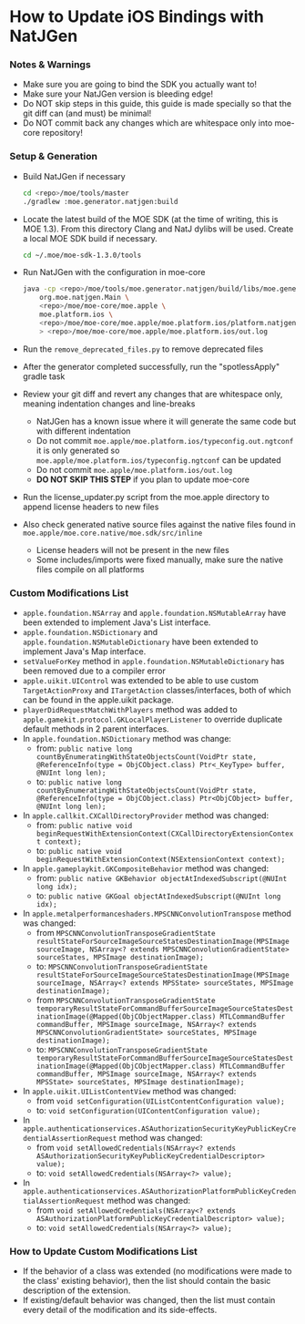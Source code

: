 # How to Update iOS Bindings with NatJGen

### Notes & Warnings

* Make sure you are going to bind the SDK you actually want to!
* Make sure your NatJGen version is bleeding edge!
* Do NOT skip steps in this guide, this guide is made specially so that the git diff can (and must) be minimal!
* Do NOT commit back any changes which are whitespace only into moe-core repository!

### Setup & Generation

* Build NatJGen if necessary

    ```sh
    cd <repo>/moe/tools/master
    ./gradlew :moe.generator.natjgen:build
    ```

* Locate the latest build of the MOE SDK (at the time of writing, this is MOE 1.3). From this directory Clang and NatJ dylibs will be used. Create a local MOE SDK build if necessary.
	
    ```sh
    cd ~/.moe/moe-sdk-1.3.0/tools
    ```

* Run NatJGen with the configuration in moe-core

    ```sh
    java -cp <repo>/moe/tools/moe.generator.natjgen/build/libs/moe.generator.natjgen.jar \
        org.moe.natjgen.Main \
        <repo>/moe/moe-core/moe.apple \
        moe.platform.ios \
        <repo>/moe/moe-core/moe.apple/moe.platform.ios/platform.natjgen \
        > <repo>/moe/moe-core/moe.apple/moe.platform.ios/out.log
    ```

* Run the `remove_deprecated_files.py` to remove deprecated files
* After the generator completed successfully, run the "spotlessApply" gradle task
* Review your git diff and revert any changes that are whitespace only, meaning indentation changes and line-breaks
    * NatJGen has a known issue where it will generate the same code but with different indentation
    * Do not commit `moe.apple/moe.platform.ios/typeconfig.out.ngtconf` it is only generated so `moe.apple/moe.platform.ios/typeconfig.ngtconf` can be updated
    * Do not commit `moe.apple/moe.platform.ios/out.log`
    * **DO NOT SKIP THIS STEP** if you plan to update moe-core
* Run the license_updater.py script from the moe.apple directory to append license headers to new files
* Also check generated native source files against the native files found in `moe.apple/moe.core.native/moe.sdk/src/inline`
    * License headers will not be present in the new files
    * Some includes/imports were fixed manually, make sure the native files compile on all platforms

### Custom Modifications List

* `apple.foundation.NSArray` and `apple.foundation.NSMutableArray` have been extended to implement Java's List interface.
* `apple.foundation.NSDictionary` and `apple.foundation.NSMutableDictionary` have been extended to implement Java's Map interface.
* `setValueForKey` method in `apple.foundation.NSMutableDictionary` has been removed due to a compiler error
* `apple.uikit.UIControl` was extended to be able to use custom `TargetActionProxy` and `ITargetAction` classes/interfaces, both of which can be found in the apple.uikit package.
* `playerDidRequestMatchWithPlayers` method was added to `apple.gamekit.protocol.GKLocalPlayerListener` to override duplicate default methods in 2 parent interfaces.
* In `apple.foundation.NSDictionary` method was change:
    * from: `public native long countByEnumeratingWithStateObjectsCount(VoidPtr state, @ReferenceInfo(type = ObjCObject.class) Ptr<_KeyType> buffer, @NUInt long len);`
    * to: `public native long countByEnumeratingWithStateObjectsCount(VoidPtr state, @ReferenceInfo(type = ObjCObject.class) Ptr<ObjCObject> buffer, @NUInt long len);`
* In `apple.callkit.CXCallDirectoryProvider` method was changed:
    * from: `public native void beginRequestWithExtensionContext(CXCallDirectoryExtensionContext context);`
    * to: `public native void beginRequestWithExtensionContext(NSExtensionContext context);`
* In `apple.gameplaykit.GKCompositeBehavior` method was changed:
    * from: `public native GKBehavior objectAtIndexedSubscript(@NUInt long idx);`
    * to: `public native GKGoal objectAtIndexedSubscript(@NUInt long idx);`
* In `apple.metalperformanceshaders.MPSCNNConvolutionTranspose` method was changed:
    * from `MPSCNNConvolutionTransposeGradientState resultStateForSourceImageSourceStatesDestinationImage(MPSImage sourceImage, NSArray<? extends MPSCNNConvolutionGradientState> sourceStates, MPSImage destinationImage);`
    * to: `MPSCNNConvolutionTransposeGradientState resultStateForSourceImageSourceStatesDestinationImage(MPSImage sourceImage, NSArray<? extends MPSState> sourceStates, MPSImage destinationImage);`
    * from `MPSCNNConvolutionTransposeGradientState temporaryResultStateForCommandBufferSourceImageSourceStatesDestinationImage(@Mapped(ObjCObjectMapper.class) MTLCommandBuffer commandBuffer, MPSImage sourceImage, NSArray<? extends MPSCNNConvolutionGradientState> sourceStates, MPSImage destinationImage);`
    * to: `MPSCNNConvolutionTransposeGradientState temporaryResultStateForCommandBufferSourceImageSourceStatesDestinationImage(@Mapped(ObjCObjectMapper.class) MTLCommandBuffer commandBuffer, MPSImage sourceImage, NSArray<? extends MPSState> sourceStates, MPSImage destinationImage);`
* In `apple.uikit.UIListContentView` method was changed:
    * from `void setConfiguration(UIListContentConfiguration value);`
    * to: `void setConfiguration(UIContentConfiguration value);`
* In `apple.authenticationservices.ASAuthorizationSecurityKeyPublicKeyCredentialAssertionRequest` method was changed:
    * from `void setAllowedCredentials(NSArray<? extends ASAuthorizationSecurityKeyPublicKeyCredentialDescriptor> value);`
    * to: `void setAllowedCredentials(NSArray<?> value);`
* In `apple.authenticationservices.ASAuthorizationPlatformPublicKeyCredentialAssertionRequest` method was changed:
    * from `void setAllowedCredentials(NSArray<? extends ASAuthorizationPlatformPublicKeyCredentialDescriptor> value);`
    * to: `void setAllowedCredentials(NSArray<?> value);`


### How to Update Custom Modifications List

* If the behavior of a class was extended (no modifications were made to the class' existing behavior), then the list should contain the basic description of the extension.
* If existing/default behavior was changed, then the list must contain every detail of the modification and its side-effects.

